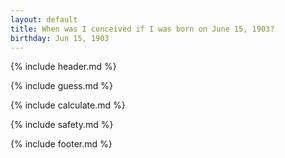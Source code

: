 ```yaml
---
layout: default
title: When was I conceived if I was born on June 15, 1903?
birthday: Jun 15, 1903
---
```


{% include header.md %}

{% include guess.md %}

{% include calculate.md %}

{% include safety.md %}

{% include footer.md %}



